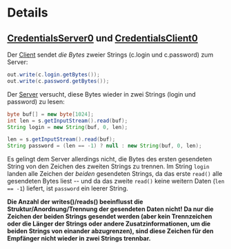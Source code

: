 # Details

## [CredentialsServer0](CredentialsServer0.java) und [CredentialsClient0](CredentialsClient0.java)

Der [Client](CredentialsClient0.java) sendet *die Bytes* zweier Strings (c.login und c.password) zum Server:

```Java
out.write(c.login.getBytes());
out.write(c.password.getBytes());
```

Der [Server](CredentialsServer0.java) versucht, diese Bytes wieder in zwei Strings (login und password) zu lesen:

```Java
byte buf[] = new byte[1024];
int len = s.getInputStream().read(buf);
String login = new String(buf, 0, len);

len = s.getInputStream().read(buf);
String password = (len == -1) ? null : new String(buf, 0, len);
```

Es gelingt dem Server allerdings nicht, die Bytes des ersten gesendeten String von den Zeichen des zweiten Strings zu trennen. Im String `login` landen alle Zeichen der *beiden* gesendeten Strings, da das erste `read()` alle gesendeten Bytes liest -- und da das zweite `read()` keine weitern Daten (`len == -1`) liefert, ist `password` ein leerer String.

**Die Anzahl der writes()/reads() beeinflusst die Struktur/Anordnung/Trennung der gesendeten Daten nicht! Da nur die Zeichen der beiden Strings gesendet werden (aber kein Trennzeichen oder die Länger der Strings oder andere Zusatzinformationen, um die beiden Strings von einander abzugrenzen), sind diese Zeichen für den Empfänger nicht wieder in zwei Strings trennbar.**
